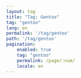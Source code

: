 ```yaml
---
layout: tag
title: "Tag: Gentoo"
tag: "gentoo"
lang: en
permalink: '/tag/gentoo'
path: '/tag/gentoo'
pagination:
    enabled: true
    tag: "gentoo"
    permalink: /page/:num/
    locale: en
---
```

